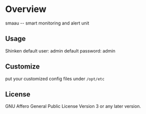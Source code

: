 # Overview

smaau -- smart monitoring and alert unit

## Usage

Shinken default user: admin
default password: admin

## Customize

put your customized config files under `/opt/etc`

## License

GNU Affero General Public License Version 3 or any later version.
